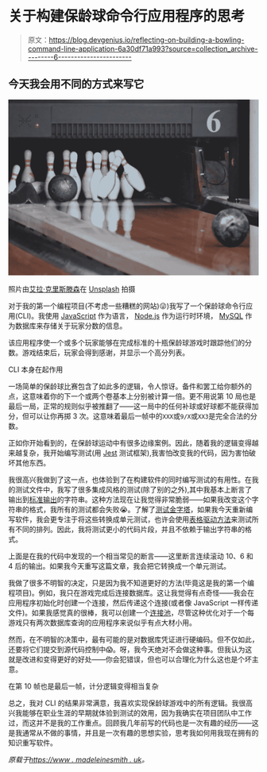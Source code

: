# 关于构建保龄球命令行应用程序的思考

> 原文：<https://blog.devgenius.io/reflecting-on-building-a-bowling-command-line-application-6a30df71a993?source=collection_archive---------6----------------------->

## 今天我会用不同的方式来写它

![](img/c18559f4ade46d0e0b55368abd3f4c44.png)

照片由[艾拉·克里斯滕森](https://unsplash.com/@ellabella124?utm_source=medium&utm_medium=referral)在 [Unsplash](https://unsplash.com?utm_source=medium&utm_medium=referral) 拍摄

对于我的第一个编程项目(不考虑一些糟糕的网站)😜)我写了一个保龄球命令行应用(CLI)。我使用 [JavaScript](https://www.javascript.com/) 作为语言， [Node.js](https://nodejs.org/en/) 作为运行时环境， [MySQL](https://www.mysql.com/) 作为数据库来存储关于玩家分数的信息。

该应用程序使一个或多个玩家能够在完成标准的十瓶保龄球游戏时跟踪他们的分数。游戏结束后，玩家会得到感谢，并显示一个高分列表。

CLI 本身在起作用

一场简单的保龄球比赛包含了如此多的逻辑，令人惊讶。备件和罢工给你额外的点，这意味着你的下一个或两个卷基本上分别被计算一倍。更不用说第 10 局也是最后一局，正常的规则似乎被推翻了——这一局中的任何补球或好球都不能获得加分，但可以让你再掷 3 次。这意味着最后一帧中的`XXX`或`9/X`或`XX3`是完全合法的分数。

正如你开始看到的，在保龄球运动中有很多边缘案例。因此，随着我的逻辑变得越来越复杂，我开始编写测试(用 [Jest](https://jestjs.io/) 测试框架),我害怕改变我的代码，因为害怕破坏其他东西。

我很高兴我做到了这一点，也体验到了在构建软件的同时编写测试的有用性。在我的测试文件中，我写了很多集成风格的测试(除了别的之外),其中我基本上断言了输出到[标准输出](https://thoughtbot.com/blog/input-output-redirection-in-the-shell#standard-output)的字符串。这种方法现在让我觉得非常脆弱——如果我改变这个字符串的格式，我所有的测试都会失败😭。了解了[测试金字塔](https://martinfowler.com/bliki/TestPyramid.html)，如果我今天重新编写软件，我会更专注于将这些转换成单元测试，也许会使用[表格驱动方法](https://medium.com/fsmk-engineering/table-driven-tests-in-javascript-c0c9305110ce)来测试所有不同的排列。因此，我将测试更小的代码片段，并且不依赖于输出字符串的格式。

上面是在我的代码中发现的一个相当常见的断言——这里断言连续滚动 10、6 和 4 后的输出。如果我今天重写这篇文章，我会把它转换成一个单元测试。

我做了很多不明智的决定，只是因为我不知道更好的方法(毕竟这是我的第一个编程项目)。例如，我只在游戏完成后连接数据库。这让我觉得有点奇怪——我会在应用程序初始化时创建一个连接，然后传递这个连接(或者像 JavaScript 一样传递文件)。如果我感觉真的很棒，我可以创建一个[连接池](https://github.com/mysqljs/mysql#pooling-connections)，尽管这种优化对于一个每游戏只有两次数据库查询的应用程序来说似乎有点大材小用。

然而，在不明智的决策中，最有可能的是对数据库凭证进行硬编码。但不仅如此，还要将它们提交到源代码控制中😱。呀，我今天绝对不会做这种事。但我认为这就是改进和变得更好的好处——你会犯错误，但也可以合理化为什么这也是个坏主意。

在第 10 帧也是最后一帧，计分逻辑变得相当复杂

总之，我对 CLI 的结果非常满意，我喜欢实现保龄球游戏中的所有逻辑。我很高兴我能够在职业生涯的早期就体验到测试的效用，因为我确实在项目团队中工作过，而这并不是我的工作重点。回顾我几年前写的代码也是一次有趣的经历——这是我通常从不做的事情，并且是一次有趣的思想实验，思考我如何用我现在拥有的知识重写软件。

*原载于*[*https://www . madeleinesmith . uk*](https://www.madeleinesmith.uk/portfolio/bowling-command-line-application/)*。*